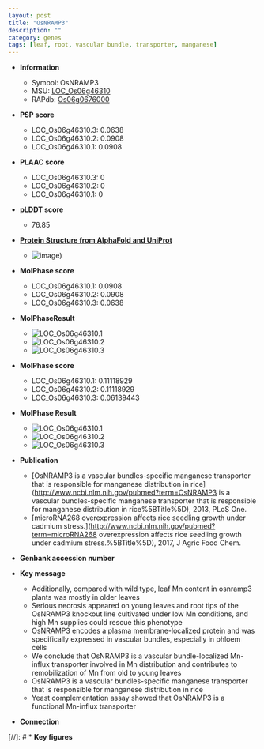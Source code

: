 ```yaml
---
layout: post
title: "OsNRAMP3"
description: ""
category: genes
tags: [leaf, root, vascular bundle, transporter, manganese]
---
```


* **Information**  
    + Symbol: OsNRAMP3  
    + MSU: [LOC_Os06g46310](http://rice.plantbiology.msu.edu/cgi-bin/ORF_infopage.cgi?orf=LOC_Os06g46310)  
    + RAPdb: [Os06g0676000](http://rapdb.dna.affrc.go.jp/viewer/gbrowse_details/irgsp1?name=Os06g0676000)  

* **PSP score**  
    + LOC_Os06g46310.3: 0.0638 
    + LOC_Os06g46310.2: 0.0908 
    + LOC_Os06g46310.1: 0.0908 

* **PLAAC score**  
    + LOC_Os06g46310.3: 0 
    + LOC_Os06g46310.2: 0 
    + LOC_Os06g46310.1: 0 

* **pLDDT score**
    + 76.85

* **[Protein Structure from AlphaFold and UniProt](https://www.uniprot.org/uniprotkb/Q653V6/entry#structure)**
    + ![image](https://ricepsp.github.io/images/Q6/AF-Q653V6-F1.png))

* **MolPhase score**
    + LOC_Os06g46310.1: 0.0908
    + LOC_Os06g46310.2: 0.0908
    + LOC_Os06g46310.3: 0.0638

* **MolPhaseResult**
    + ![LOC_Os06g46310.1](https://ricepsp.github.io/pictures/LOC_Os06g/LOC_Os06g46310.1.png)
    + ![LOC_Os06g46310.2](https://ricepsp.github.io/pictures/LOC_Os06g/LOC_Os06g46310.2.png)
    + ![LOC_Os06g46310.3](https://ricepsp.github.io/pictures/LOC_Os06g/LOC_Os06g46310.3.png)

* **MolPhase score**
    + LOC_Os06g46310.1: 0.11118929
    + LOC_Os06g46310.2: 0.11118929
    + LOC_Os06g46310.3: 0.06139443

* **MolPhase Result**
    + ![LOC_Os06g46310.1](https://304243504.github.io/Pictures/LOC_Os06g/LOC_Os06g46310.1.png)
    + ![LOC_Os06g46310.2](https://304243504.github.io/Pictures/LOC_Os06g/LOC_Os06g46310.2.png)
    + ![LOC_Os06g46310.3](https://304243504.github.io/Pictures/LOC_Os06g/LOC_Os06g46310.3.png)

* **Publication**  
    + [OsNRAMP3 is a vascular bundles-specific manganese transporter that is responsible for manganese distribution in rice](http://www.ncbi.nlm.nih.gov/pubmed?term=OsNRAMP3 is a vascular bundles-specific manganese transporter that is responsible for manganese distribution in rice%5BTitle%5D), 2013, PLoS One.
    + [microRNA268 overexpression affects rice seedling growth under cadmium stress.](http://www.ncbi.nlm.nih.gov/pubmed?term=microRNA268 overexpression affects rice seedling growth under cadmium stress.%5BTitle%5D), 2017, J Agric Food Chem.

* **Genbank accession number**  

* **Key message**  
    + Additionally, compared with wild type, leaf Mn content in osnramp3 plants was mostly in older leaves
    + Serious necrosis appeared on young leaves and root tips of the OsNRAMP3 knockout line cultivated under low Mn conditions, and high Mn supplies could rescue this phenotype
    + OsNRAMP3 encodes a plasma membrane-localized protein and was specifically expressed in vascular bundles, especially in phloem cells
    + We conclude that OsNRAMP3 is a vascular bundle-localized Mn-influx transporter involved in Mn distribution and contributes to remobilization of Mn from old to young leaves
    + OsNRAMP3 is a vascular bundles-specific manganese transporter that is responsible for manganese distribution in rice
    + Yeast complementation assay showed that OsNRAMP3 is a functional Mn-influx transporter

* **Connection**  

[//]: # * **Key figures**  


